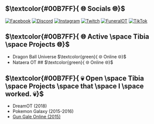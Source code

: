 <!-- ## $${\color{red}Welcome \space \color{lightblue}To \space your \space \color{red}{FUNERAL}}$$ -->


## $\textcolor{#00B7FF}{ 🌐 Socials 🌐}$
[![Facebook](https://img.shields.io/badge/Facebook-%231877F2.svg?logo=Facebook&logoColor=white)](https://facebook.com/Aerwix)
[![Discord](https://img.shields.io/badge/Discord-%237289DA.svg?logo=discord&logoColor=white)](https://dsc.gg/FuneralOT)
[![Instagram](https://img.shields.io/badge/Instagram-%23E4405F.svg?logo=Instagram&logoColor=white)](https://instagram.com/Aerwix)
[![Twitch](https://img.shields.io/badge/Twitch-%239146FF.svg?logo=Twitch&logoColor=white)](https://twitch.tv/Aerwix)
[![FuneralOT](https://img.shields.io/discord/930699491248578590.svg?style=flat-square&logo=discord)](https://dsc.gg/FuneralOT)
[![TikTok](https://img.shields.io/badge/TikTok-%23000000.svg?logo=TikTok&logoColor=white)](https://tiktok.com/@Aerwix.Gaming)

## $\textcolor{#00B7FF}{ 🌐 Active \space Tibia \space Projects 🌐}$
- Dragon Ball Universe $\textcolor{green}{ 🌐 Online 🌐}$
- Nataera OT ## $\textcolor{green}{ 🌐 Online 🌐}$

## $\textcolor{#00B7FF}{ 💀 Open \space Tibia \space Projects \space that \space I \space worked. 💀}$
- DreamOT (2018)
- Pokemon Galaxy (2015-2016)
- [Gun Gale Online (2015)](https://www.facebook.com/BRampageOnline)


<!-- Proudly created with GPRM ( https://gprm.itsvg.in ) -->
